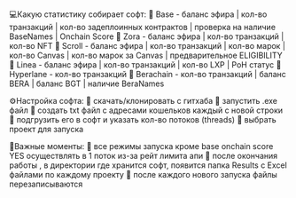 💻Какую статистику собирает софт:
🔵 Base - баланс эфира | кол-во транзакций | кол-во задеплоинных контрактов | проверка на наличие BaseNames | Onchain Score
🔵 Zora - баланс эфира | кол-во транзакций | кол-во NFT
🔵 Scroll - баланс эфира | кол-во транзакций | кол-во марок | кол-во Canvas | кол-во марок за Canvas | предварительное ELIGIBILITY
🔵 Linea - баланс эфира | кол-во транзакций | кол-во LXP | PoH статус
🔵 Hyperlane - кол-во транзакций
🔵 Berachain - кол-во транзакций | баланс BERA | баланс BGT | наличие BeraNames

⚙️Настройка софта:
🔵 скачать/клонировать с гитхаба
🔵 запустить .exe файл
🔵 создать txt файл с адресами кошельков каждый с новой строки
🔵 подгрузить его в софт и указать кол-во потоков (threads)
🔵 выбрать проект для запуска

💎Важные моменты:
🔵 все режимы запуска кроме base onchain score YES осуществлять в 1 поток из-за рейт лимита апи
🔵 после окончания работы , в директории где хранится софт, появится папка Results с Excel файлами по каждому проекту
🔵 после каждого нового запуска файлы перезаписываются
